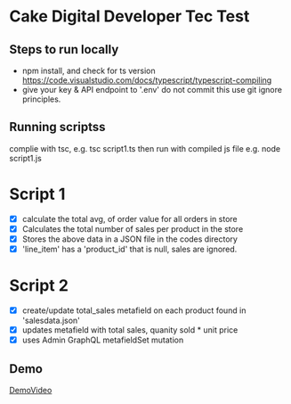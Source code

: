 # Cake Digital Developer Tec Test

## Steps to run locally
-  npm install, and check for ts version  https://code.visualstudio.com/docs/typescript/typescript-compiling
-  give your key & API endpoint to '.env' do not commit this use git ignore principles.


## Running scriptss
complie with tsc, 
e.g. tsc script1.ts
then run with compiled js file e.g. node script1.js

# Script 1

- [x] calculate the total avg, of order value for all orders in store
- [x] Calculates the total number of sales per product in the store
- [x] Stores the above data in a JSON file in the codes directory
- [x] 'line_item' has a 'product_id' that is null, sales are ignored. 

# Script 2 

- [x] create/update total_sales metafield on each product found in 'salesdata.json'
- [x]  updates metafield with total sales, quanity sold * unit price
- [x]  uses Admin GraphQL metafieldSet mutation

## Demo 

[DemoVideo](https://drive.google.com/file/d/15txAIc4Z2BPdBKAf3sJxDxTj62HhlTK2/view "https://drive.google.com/file/d/15txAIc4Z2BPdBKAf3sJxDxTj62HhlTK2/view")